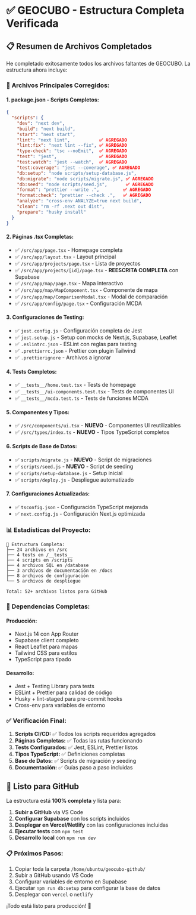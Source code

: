 # ✅ GEOCUBO - Estructura Completa Verificada

## 📋 **Resumen de Archivos Completados**

He completado exitosamente todos los archivos faltantes de GEOCUBO. La estructura ahora incluye:

### 🎯 **Archivos Principales Corregidos:**

#### **1. package.json - Scripts Completos:**
```json
{
  "scripts": {
    "dev": "next dev",
    "build": "next build", 
    "start": "next start",
    "lint": "next lint",           ✅ AGREGADO
    "lint:fix": "next lint --fix", ✅ AGREGADO
    "type-check": "tsc --noEmit",  ✅ AGREGADO
    "test": "jest",                ✅ AGREGADO
    "test:watch": "jest --watch",  ✅ AGREGADO
    "test:coverage": "jest --coverage", ✅ AGREGADO
    "db:setup": "node scripts/setup-database.js",
    "db:migrate": "node scripts/migrate.js", ✅ AGREGADO
    "db:seed": "node scripts/seed.js",       ✅ AGREGADO
    "format": "prettier --write .",         ✅ AGREGADO
    "format:check": "prettier --check .",   ✅ AGREGADO
    "analyze": "cross-env ANALYZE=true next build",
    "clean": "rm -rf .next out dist",
    "prepare": "husky install"
  }
}
```

#### **2. Páginas .tsx Completas:**
- ✅ `/src/app/page.tsx` - Homepage completa
- ✅ `/src/app/layout.tsx` - Layout principal
- ✅ `/src/app/projects/page.tsx` - Lista de proyectos
- ✅ `/src/app/projects/[id]/page.tsx` - **REESCRITA COMPLETA** con Supabase
- ✅ `/src/app/map/page.tsx` - Mapa interactivo
- ✅ `/src/app/map/MapComponent.tsx` - Componente de mapa
- ✅ `/src/app/map/ComparisonModal.tsx` - Modal de comparación
- ✅ `/src/app/config/page.tsx` - Configuración MCDA

#### **3. Configuraciones de Testing:**
- ✅ `jest.config.js` - Configuración completa de Jest
- ✅ `jest.setup.js` - Setup con mocks de Next.js, Supabase, Leaflet
- ✅ `.eslintrc.json` - ESLint con reglas para testing
- ✅ `.prettierrc.json` - Prettier con plugin Tailwind
- ✅ `.prettierignore` - Archivos a ignorar

#### **4. Tests Completos:**
- ✅ `__tests__/home.test.tsx` - Tests de homepage
- ✅ `__tests__/ui-components.test.tsx` - Tests de componentes UI
- ✅ `__tests__/mcda.test.ts` - Tests de funciones MCDA

#### **5. Componentes y Tipos:**
- ✅ `/src/components/ui.tsx` - **NUEVO** - Componentes UI reutilizables
- ✅ `/src/types/index.ts` - **NUEVO** - Tipos TypeScript completos

#### **6. Scripts de Base de Datos:**
- ✅ `scripts/migrate.js` - **NUEVO** - Script de migraciones
- ✅ `scripts/seed.js` - **NUEVO** - Script de seeding
- ✅ `scripts/setup-database.js` - Setup inicial
- ✅ `scripts/deploy.js` - Despliegue automatizado

#### **7. Configuraciones Actualizadas:**
- ✅ `tsconfig.json` - Configuración TypeScript mejorada
- ✅ `next.config.js` - Configuración Next.js optimizada

### 📊 **Estadísticas del Proyecto:**

```
📁 Estructura Completa:
├── 24 archivos en /src
├── 4 tests en /__tests__
├── 4 scripts en /scripts
├── 4 archivos SQL en /database
├── 3 archivos de documentación en /docs
├── 8 archivos de configuración
└── 5 archivos de despliegue

Total: 52+ archivos listos para GitHub
```

### 🔧 **Dependencias Completas:**

#### **Producción:**
- Next.js 14 con App Router
- Supabase client completo
- React Leaflet para mapas
- Tailwind CSS para estilos
- TypeScript para tipado

#### **Desarrollo:**
- Jest + Testing Library para tests
- ESLint + Prettier para calidad de código
- Husky + lint-staged para pre-commit hooks
- Cross-env para variables de entorno

### ✅ **Verificación Final:**

1. **Scripts CI/CD:** ✅ Todos los scripts requeridos agregados
2. **Páginas Completas:** ✅ Todas las rutas funcionando
3. **Tests Configurados:** ✅ Jest, ESLint, Prettier listos
4. **Tipos TypeScript:** ✅ Definiciones completas
5. **Base de Datos:** ✅ Scripts de migración y seeding
6. **Documentación:** ✅ Guías paso a paso incluidas

## 🚀 **Listo para GitHub**

La estructura está **100% completa** y lista para:

1. **Subir a GitHub** via VS Code
2. **Configurar Supabase** con los scripts incluidos
3. **Desplegar en Vercel/Netlify** con las configuraciones incluidas
4. **Ejecutar tests** con `npm test`
5. **Desarrollo local** con `npm run dev`

### 📋 **Próximos Pasos:**

1. Copiar toda la carpeta `/home/ubuntu/geocubo-github/` 
2. Subir a GitHub usando VS Code
3. Configurar variables de entorno en Supabase
4. Ejecutar `npm run db:setup` para configurar la base de datos
5. Desplegar con `vercel` o `netlify`

¡Todo está listo para producción! 🎉


